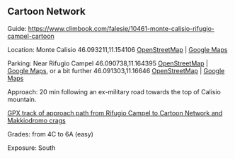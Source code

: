 ## Cartoon Network

Guide: https://www.climbook.com/falesie/10461-monte-calisio-rifugio-campel-cartoon

Location: Monte Calisio 46.093211,11.154106 [OpenStreetMap](http://www.openstreetmap.org/?mlat=46.093211&mlon=11.154106#map=16/46.0942/11.1542) | [Google Maps](https://www.google.it/maps?q=46.093211,11.154106)

Parking: Near Rifugio Campel 46.090738,11.164395 [OpenStreetMap](http://www.openstreetmap.org/?mlat=46.090738&mlon=11.164395#map=18/46.090738/11.164395) | [Google Maps](https://www.google.it/maps?q=46.090738,11.164395),
or a bit further 46.091303,11.16646 [OpenStreetMap](http://www.openstreetmap.org/?mlat=46.091303&mlon=11.16646#map=18/46.091303/11.16646) | [Google Maps](https://www.google.it/maps?q=46.091303,11.16646)

Approach: 20 min following an ex-military road towards the top of Calisio mountain.

[GPX track of approach path from Rifugio Campel to Cartoon Network and Makkiodromo crags](https://raw.githubusercontent.com/cragtracks/cragtracks/master/Calisio/Cartoon%20Network/Cartoon%20Network%20-%20Makkiodromo.gpx)

Grades: from 4C to 6A (easy)

Exposure: South
